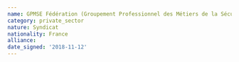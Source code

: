 ```yaml
---
name: GPMSE Fédération (Groupement Professionnel des Métiers de la Sécurité Electronique)
category: private_sector
nature: Syndicat 
nationality: France
alliance: 
date_signed: '2018-11-12'
---
```

    